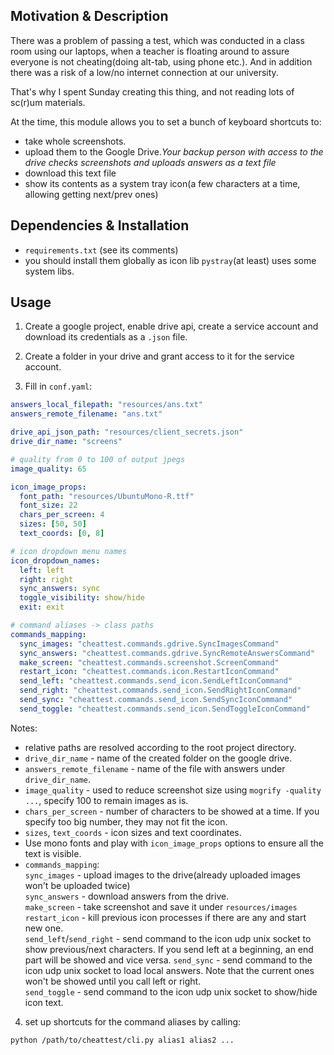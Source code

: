 ## **Motivation & Description**

There was a problem of passing a test, which was conducted in a class room using our laptops, when a teacher is floating around to assure everyone is not cheating(doing alt-tab, using phone etc.). And in addition there was a risk of a low/no internet connection at our university.

That's why I spent Sunday creating this thing, and not reading lots of sc(r)um materials.

At the time, this module allows you to set a bunch of keyboard shortcuts to:
* take whole screenshots.
* upload them to the Google Drive.*Your backup person with access to the drive checks screenshots and uploads answers as a text file*
* download this text file
* show its contents as a system tray icon(a few characters at a time, allowing getting next/prev ones)

## **Dependencies & Installation**

* `requirements.txt` (see its comments)
* you should install them globally as icon lib `pystray`(at least) uses some system libs.

## **Usage**

1. Create a google project, enable drive api, create a service account and download its credentials as a `.json` file. 

2. Create a folder in your drive and grant access to it for the service account.

3. Fill in `conf.yaml`:
```yaml
answers_local_filepath: "resources/ans.txt"
answers_remote_filename: "ans.txt"

drive_api_json_path: "resources/client_secrets.json"
drive_dir_name: "screens"

# quality from 0 to 100 of output jpegs
image_quality: 65

icon_image_props:
  font_path: "resources/UbuntuMono-R.ttf"
  font_size: 22
  chars_per_screen: 4
  sizes: [50, 50]
  text_coords: [0, 8]

# icon dropdown menu names
icon_dropdown_names:
  left: left
  right: right
  sync_answers: sync
  toggle_visibility: show/hide
  exit: exit

# command aliases -> class paths
commands_mapping:
  sync_images: "cheattest.commands.gdrive.SyncImagesCommand"
  sync_answers: "cheattest.commands.gdrive.SyncRemoteAnswersCommand"
  make_screen: "cheattest.commands.screenshot.ScreenCommand"
  restart_icon: "cheattest.commands.icon.RestartIconCommand"
  send_left: "cheattest.commands.send_icon.SendLeftIconCommand"
  send_right: "cheattest.commands.send_icon.SendRightIconCommand"
  send_sync: "cheattest.commands.send_icon.SendSyncIconCommand"
  send_toggle: "cheattest.commands.send_icon.SendToggleIconCommand"
```

Notes:
* relative paths are resolved according to the root project directory. 
* `drive_dir_name` - name of the created folder on the google drive.
* `answers_remote_filename` - name of the file with answers under `drive_dir_name`.
* `image_quality` - used to reduce screenshot size using `mogrify -quality ...`, specify 100 to remain images as is.
* `chars_per_screen` - number of characters to be showed at a time. If you specify too big number, they may not fit the icon.
* `sizes`, `text_coords` - icon sizes and text coordinates. 
* Use mono fonts and play with `icon_image_props` options to ensure all the text is visible.
* `commands_mapping`:  
`sync_images` - upload images to the drive(already uploaded images won't be uploaded twice)  
`sync_answers` - download answers from the drive.  
`make_screen` - take screenshot and save it under `resources/images`  
`restart_icon` - kill previous icon processes if there are any and start new one.  
`send_left`/`send_right` - send command to the icon udp unix socket to show previous/next characters. If you send left at a beginning, an end part will be showed and vice versa.
`send_sync` - send command to the icon udp unix socket to load local answers. Note that the current ones won't be showed until you call left or right.  
`send_toggle` - send command to the icon udp unix socket to show/hide icon text. 

4. set up shortcuts for the command aliases by calling: 

`python /path/to/cheattest/cli.py alias1 alias2 ...` 









